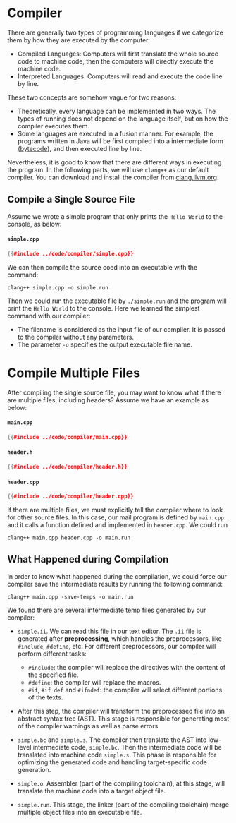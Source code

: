 # Compiler

There are generally two types of programming languages if we categorize them by how they are executed by the computer:

* Compiled Languages: Computers will first translate the whole source code to machine code, then the computers will directly execute the machine code.
* Interpreted Languages. Computers will read and execute the code line by line.

These two concepts are somehow vague for two reasons:

* Theoretically, every language can be implemented in two ways. The types of running does not depend on the language itself, but on how the compiler executes them.
* Some languages are executed in a fusion manner. For example, the programs written in Java will be first compiled into a intermediate form ([bytecode](https://en.wikipedia.org/wiki/Bytecode)), and then executed line by line.

Nevertheless, it is good to know that there are different ways in executing the program. In the following parts, we will use ``clang++`` as our default compiler. You can download and install the compiler from [clang.llvm.org](https://clang.llvm.org/).

## Compile a Single Source File

Assume we wrote a simple program that only prints the `Hello World` to the console, as below:

#### **`simple.cpp`**
``` c++
{{#include ../code/compiler/simple.cpp}}
```


We can then compile the source coed into an executable with the command: 

```clang++ simple.cpp -o simple.run```

Then we could run the executable file by ```./simple.run``` and the program will print the `Hello World` to the console. Here we learned the simplest command with our compiler:

* The filename is considered as the input file of our compiler. It is passed to the compiler without any parameters.
* The parameter `-o` specifies the output executable file name.

# Compile Multiple Files

After compiling the single source file, you may want to know what if there are multiple files, including headers? Assume we have an example as below:

#### **`main.cpp`**
``` c++
{{#include ../code/compiler/main.cpp}}
```
#### **`header.h`**
``` c++
{{#include ../code/compiler/header.h}}
```
#### **`header.cpp`**
``` c++
{{#include ../code/compiler/header.cpp}}
```

If there are multiple files, we must explicitly tell the compiler where to look for other source files. In this case, our mail program is defined by `main.cpp` and it calls a function defined and implemented in `header.cpp`. We could run 

`
clang++ main.cpp header.cpp -o main.run
`

## What Happened during Compilation

In order to know what happened during the compilation, we could force our compiler save the intermediate results by running the following command:

`
clang++ main.cpp -save-temps -o main.run
`

We found there are several intermediate temp files generated by our compiler:

* `simple.ii`. We can read this file in our text editor. The `.ii` file is generated after **preprocessing**, which handles the preprocessors, like `#include`, `#define`, etc. For different preprocessors, our compiler will perform different tasks:
  
  * `#include`: the compiler will replace the directives with the content of the specified file.
  * `#define`: the compiler will replace the macros.
  * `#if`, `#if def` and `#ifndef`: the compiler will select different portions of the texts.

* After this step, the compiler will transform the preprocessed file into an abstract syntax tree (AST). This stage is responsible for generating most of the compiler warnings as well as parse errors

* `simple.bc` and `simple.s`. The compiler then translate the AST into low-level intermediate code, `simple.bc`. Then the intermediate code will be translated into machine code `simple.s`. This phase is responsible for optimizing the generated code and handling target-specific code generation.

* `simple.o`. Assembler (part of the compiling toolchain), at this stage, will translate the machine code into a target object file.
  
* `simple.run`. This stage, the linker (part of the compiling toolchain) merge multiple object files into an executable file.